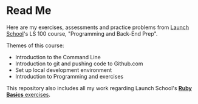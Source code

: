 # Read Me

Here are my exercises, assessments and practice problems from
[Launch School](https://launchschool.com)'s LS 100 course,
"Programming and Back-End Prep".

Themes of this course:
* Introduction to the Command Line
* Introduction to git and pushing code to Github.com
* Set up local development environment
* Introduction to Programming and exercises

This repository also includes all my work regarding Launch School's
[**Ruby Basics** exercises](/ruby_basics).
